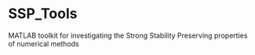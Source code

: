SSP_Tools
=========

MATLAB toolkit for investigating the Strong Stability Preserving properties of numerical methods
